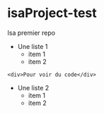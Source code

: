# isaProject-test
Isa premier repo
* Une liste 1
	* item 1
	* item 2
	
```	<div>Pour voir du code</div> ```

* Une liste 2
	* item 1
	* item 2